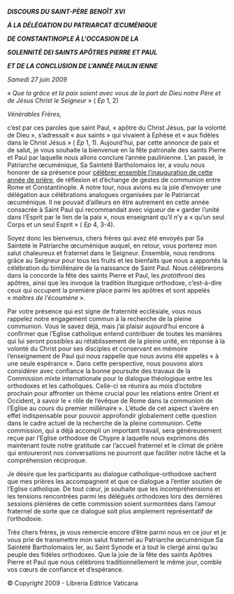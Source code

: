 ***DISCOURS DU SAINT-PÈRE*** ***BENOÎT*** ***XVI***

***À LA DÉLÉGATION DU PATRIARCAT ŒCUMÉNIQUE***

***DE CONSTANTINOPLE À L'OCCASION DE LA***

***SOLENNITÉ DEI SAINTS APÔTRES PIERRE ET PAUL***

***ET DE LA CONCLUSION DE L’ANNÉE PAULIN** **IENNE***

*Samedi 27 juin 2009*

« *Que la grâce et la paix soient avec vous de la part de Dieu notre Père et de Jésus Christ le Seigneur* » ( *Ep* 1, 2)

*Vénérables Frères,*

c’est par ces paroles que saint Paul, « apôtre du Christ Jésus, par la volonté de Dieu », s’adressait « aux saints » qui vivaient à Ephèse et « aux fidèles dans le Christ Jésus » ( *Ep* 1, 1). Aujourd’hui, par cette annonce de paix et de salut, je vous souhaite la bienvenue en la fête patronale des saints Pierre et Paul par laquelle nous allons conclure l’année paulinienne. L’an passé, le Patriarche œcuménique, Sa Sainteté Bartholomaios Ier, a voulu nous honorer de sa présence pour [célébrer ensemble l’inauguration de cette année de prière](/content/benedict-xvi/fr/homilies/2008/documents/hf_ben-xvi_hom_20080629_pallio.html), de réflexion et d’échange de gestes de communion entre Rome et Constantinople. A notre tour, nous avions eu la joie d’envoyer une délégation aux célébrations analogues organisées par le Patriarcat œcuménique. Il ne pouvait d’ailleurs en être autrement en cette année consacrée à Saint Paul qui recommandait avec vigueur de « garder l’unité dans l’Esprit par le lien de la paix », nous enseignant qu’il n’y a « qu’un seul Corps et un seul Esprit » ( *Ep* 4, 3-4).

Soyez donc les bienvenus, chers frères qui avez été envoyés par Sa Sainteté le Patriarche œcuménique auquel, en retour, vous porterez mon salut chaleureux et fraternel dans le Seigneur. Ensemble, nous rendrons grâce au Seigneur pour tous les fruits et les bienfaits que nous a apportés la célébration du bimillénaire de la naissance de Saint Paul. Nous célébrerons dans la concorde la fête des saints Pierre et Paul, les *protòthroni* des apôtres, ainsi que les invoque la tradition liturgique orthodoxe, c’est-à-dire ceux qui occupent la première place parmi les apôtres et sont appelés « *maîtres de l’écoumène* ».

Par votre présence qui est signe de fraternité ecclésiale, vous nous rappelez notre engagement commun à la recherche de la pleine communion. Vous le savez déjà, mais j’ai plaisir aujourd’hui encore à confirmer que l’Eglise catholique entend contribuer de toutes les manières qui lui seront possibles au rétablissement de la pleine unité, en réponse à la volonté du Christ pour ses disciples et conservant en mémoire l’enseignement de Paul qui nous rappelle que nous avons été appelés « à une seule espérance ». Dans cette perspective, nous pouvons alors considérer avec confiance la bonne poursuite des travaux de la Commission mixte internationale pour le dialogue théologique entre les orthodoxes et les catholiques. Celle-ci se réunira au mois d’octobre prochain pour affronter un thème crucial pour les relations entre Orient et Occident, à savoir le « rôle de l’évêque de Rome dans la communion de l’Eglise au cours du premier millénaire ». L’étude de cet aspect s’avère en effet indispensable pour pouvoir approfondir globalement cette question dans le cadre actuel de la recherche de la pleine communion. Cette commission, qui a déjà accompli un important travail, sera généreusement reçue par l’Eglise orthodoxe de Chypre à laquelle nous exprimons dès maintenant toute notre gratitude car l’accueil fraternel et le climat de prière qui entoureront nos conversations ne pourront que faciliter notre tâche et la compréhension réciproque.

Je désire que les participants au dialogue catholique-orthodoxe sachent que mes prières les accompagnent et que ce dialogue a l’entier soutien de l’Eglise catholique. De tout cœur, je souhaite que les incompréhensions et les tensions rencontrées parmi les délégués orthodoxes lors des dernières sessions plénières de cette commission soient surmontées dans l’amour fraternel de sorte que ce dialogue soit plus amplement représentatif de l’orthodoxie.

Très chers frères, je vous remercie encore d’être parmi nous en ce jour et je vous prie de transmettre mon salut fraternel au Patriarche œcuménique Sa Sainteté Bartholomaios Ier, au Saint Synode et à tout le clergé ainsi qu’au peuple des fidèles orthodoxes. Que la joie de la fête des saints Apôtres Pierre et Paul que nous célébrons traditionnellement le même jour, comble vos cœurs de confiance et d’espérance.

© Copyright 2009 - Libreria Editrice Vaticana